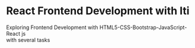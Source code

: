 # React Frontend Development with Iti
Exploring Frontend Development with HTML5-CSS-Bootstrap-JavaScript-React js <br>
with several tasks
